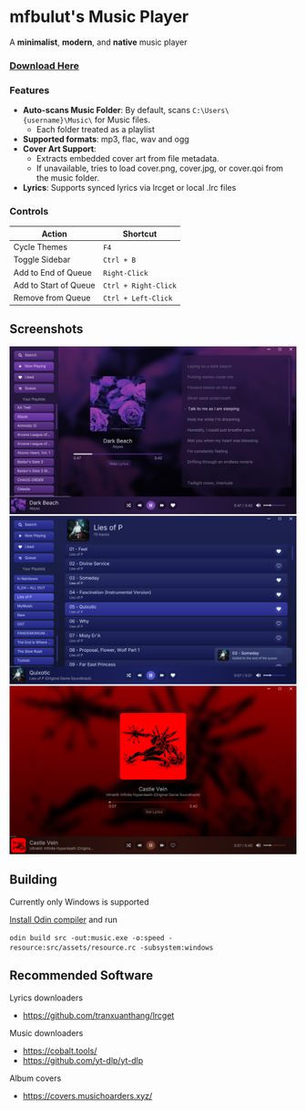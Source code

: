 # mfbulut's Music Player

A **minimalist**, **modern**, and **native** music player

### [Download Here](https://github.com/mfbulut/MusicPlayer/releases/latest)

### Features
- **Auto-scans Music Folder**: By default, scans `C:\Users\{username}\Music\` for Music files.
  - Each folder treated as a playlist
- **Supported formats**: mp3, flac, wav and ogg
- **Cover Art Support**:
  - Extracts embedded cover art from file metadata.
  - If unavailable, tries to load cover.png, cover.jpg, or cover.qoi from the music folder.
- **Lyrics**: Supports synced lyrics via lrcget or local .lrc files

### Controls

| Action                | Shortcut             |
| --------------------- | -------------------- |
| Cycle Themes          | `F4`                 |
| Toggle Sidebar        | `Ctrl + B`           |
| Add to End of Queue   | `Right-Click`        |
| Add to Start of Queue | `Ctrl + Right-Click` |
| Remove from Queue     | `Ctrl + Left-Click`  |

## Screenshots

![screenshot](screenshots/1.png)
![screenshot](screenshots/2.png)
![screenshot](screenshots/3.png)

## Building

Currently only Windows is supported

[Install Odin compiler](https://odin-lang.org/docs/install/) and run

```odin build src -out:music.exe -o:speed -resource:src/assets/resource.rc -subsystem:windows```

## Recommended Software

Lyrics downloaders
* https://github.com/tranxuanthang/lrcget

Music downloaders
* https://cobalt.tools/
* https://github.com/yt-dlp/yt-dlp

Album covers
* https://covers.musichoarders.xyz/
